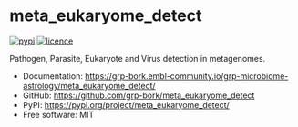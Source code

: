 # meta_eukaryome_detect


[![pypi](https://img.shields.io/pypi/v/meta_eukaryome_detect.svg)](https://pypi.org/project/meta_eukaryome_detect/)
[![licence](https://img.shields.io/badge/License-MIT-yellow.svg)](https://opensource.org/licenses/MIT)


Pathogen, Parasite, Eukaryote and Virus detection in metagenomes.


* Documentation: <https://grp-bork.embl-community.io/grp-microbiome-astrology/meta_eukaryome_detect/>
* GitHub: <https://github.com/grp-bork/meta_eukaryome_detect>
* PyPI: <https://pypi.org/project/meta_eukaryome_detect/>
* Free software: MIT
